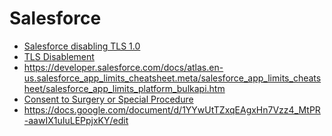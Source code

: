 # Salesforce
* [Salesforce disabling TLS 1.0](https://help.salesforce.com/articleView?id=000221207&type=1)
* [TLS Disablement](https://help.salesforce.com/home)
* https://developer.salesforce.com/docs/atlas.en-us.salesforce_app_limits_cheatsheet.meta/salesforce_app_limits_cheatsheet/salesforce_app_limits_platform_bulkapi.htm
* [Consent to Surgery or Special
Procedure](https://www.calhospital.org/sites/main/files/file-attachments/Form1-1.pdf)
* https://docs.google.com/document/d/1YYwUtTZxqEAgxHn7Vzz4_MtPR-aawIX1uIuLEPpjxKY/edit 
